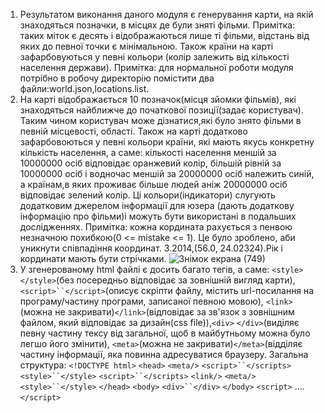 1. Результатом виконання даного модуля є генерування карти, на якій знаходяться позначки, в місцях де були зняті фільми. Примітка: таких міток є десять 
і відображаються лише ті фільми, відстань від яких до певної точки є мінімальною. Також країни на карті зафарбовуються у певні кольори
(колір залежить від кількості населення держави).
Примітка: для нормальної роботи модуля потрібно в робочу директорію помістити два файли:world.json,locations.list.
2. На карті відображається 10 позначок(місця зйомки фільмів), які знаходяться найближче до початкової позиції(задає користувач). 
Таким чином користувач може дізнатися,які було знято фільми в певній місцевості, області. Також на карті додатково зафарбовоються у певні кольори країни, які мають якусь конкретну
кількість населення, а саме: кількості населення  меншій за 10000000 осіб відповідає оранжевий колір, більшій рівній за 10000000 осіб і водночас меншій за 20000000 осіб належить 
синій, а країнам,в яких проживає більше людей аніж 20000000 осіб відповідає зелений колір. Ці кольори(індикатори) слугують додатковим джерелом інформації для юзера
(дають додаткову інформацію про фільми)і можуть бути використані в подальших дослідженнях.
Примітка: кожна кордината рахується з пенвою незначною похибкою(0 <= mistake <= 1). Це було зроблено, аби уникнути співпадіння координат.
3.2014,(56.0, 24.02324).Рік і кординати мають бути стрічками.
![Знімок екрана (749)](https://user-images.githubusercontent.com/73779019/108106267-66fa0a00-7096-11eb-84ce-62b1b94075ab.png)
4. У згенерованому html файлі є досить багато тегів, а саме: `<style>` `</style>`(без посередньо відповідає за зовнішній вигляд карти), `<script>``</script>`(описує скріпти файлу, 
містить url-посилання на програму/частину програми, записаної певною мовою), `<link>`(можна не закривати)`</link>`(відповідає за зв'язок з зовнішним файлом, який 
відповідає за дизайн(css file)),`<div>` `</div>`(виділяє певну частину тексу від загальної, щоб в майбутньому можна було легшо його змінити),
`<meta>`(можна не закривати)`</meta>`(відділяє частину інформації, яка повинна адресуватися браузеру.
Загальна структура:
 `<!DOCTYPE html>`
  `<head>` 
    `<meta/>`
      `<script>``</scripts>`
    `<style>``</style>`
    `<script>``</scripts>`
    `<link/>`
      `<meta/>`
      `<style>``</style>`
`</head>`
`<body>`
  `<div>``</div>`
`</body>`
`<script>`
....
`</script>`
